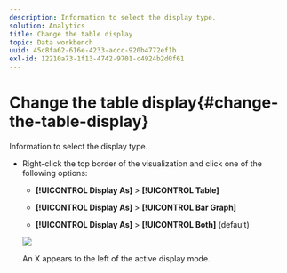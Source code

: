 ```yaml
---
description: Information to select the display type.
solution: Analytics
title: Change the table display
topic: Data workbench
uuid: 45c8fa62-616e-4233-accc-920b4772ef1b
exl-id: 12210a73-1f13-4742-9701-c4924b2d0f61
---
```

# Change the table display{#change-the-table-display}

Information to select the display type.

* Right-click the top border of the visualization and click one of the following options:

    * **[!UICONTROL Display As]** > **[!UICONTROL Table]** 
    
    * **[!UICONTROL Display As]** > **[!UICONTROL Bar Graph]** 
    
    * **[!UICONTROL Display As]** > **[!UICONTROL Both]** (default)

  ![](assets/mnu_Table_Bar_Display.png)

  An X appears to the left of the active display mode.
